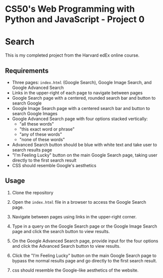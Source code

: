 
# CS50's Web Programming with Python and JavaScript - Project 0
# Search
This is my completed project from the Harvard edEx online course.

## Requirements

- Three pages: `index.html` (Google Search), Google Image Search, and Google Advanced Search
- Links in the upper-right of each page to navigate between pages
- Google Search page with a centered, rounded search bar and button to search Google
- Google Image Search page with a centered search bar and button to search Google Images
- Google Advanced Search page with four options stacked vertically:
  - "all these words"
  - "this exact word or phrase"
  - "any of these words"
  - "none of these words"
- Advanced Search button should be blue with white text and take user to search results page
- "I'm Feeling Lucky" button on the main Google Search page, taking user directly to the first search result
- CSS should resemble Google's aesthetics

## Usage

1. Clone the repository

2. Open the `index.html` file in a browser to access the Google Search page.

3. Navigate between pages using links in the upper-right corner.

4. Type in a query on the Google Search page or the Google Image Search page and click the search button to view results.

5. On the Google Advanced Search page, provide input for the four options and click the Advanced Search button to view results.

6. Click the "I'm Feeling Lucky" button on the main Google Search page to bypass the normal results page and go directly to the first search result.

7. css should resemble the Google-like aesthetics of the website.
